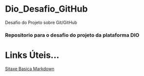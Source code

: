 # Dio_Desafio_GitHub
Desafio do Projeto sobre Git/GitHub

### Repositorio para o desafio do projeto da plataforma DIO

# Links Úteis...
[Sitaxe Basica Markdown](https://www.markdownguide.org/basic-syntax/)
